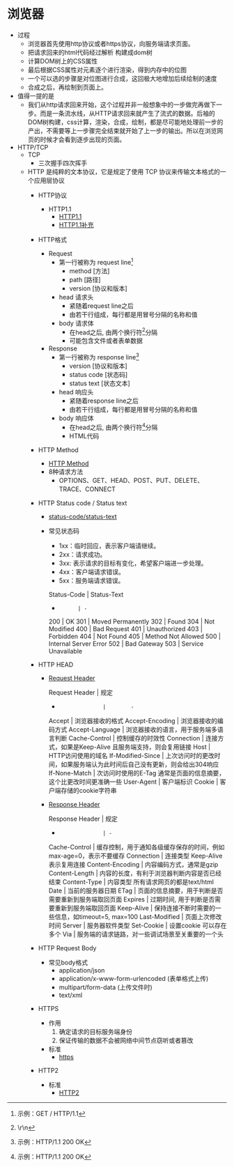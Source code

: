 # 浏览器
- 过程
    - 浏览器首先使用http协议或者https协议，向服务端请求页面。
    - 把请求回来的html代码经过解析 构建成dom树
    - 计算DOM树上的CSS属性
    - 最后根据CSS属性对元素逐个进行渲染，得到内存中的位图
    - 一个可以选的步骤是对位图进行合成，这回极大地增加后续绘制的速度
    - 合成之后，再绘制到页面上。
- 值得一提的是
    - 我们从http请求回来开始，这个过程并非一般想象中的一步做完再做下一步。而是一条流水线，从HTTP请求回来就产生了流式的数据。后袖的DOM树构建，css计算，渲染，合成，绘制，都是尽可能地处理前一步的产出，不需要等上一步骤完全结束就开始了上一步的输出。所以在浏览网页的时候才会看到逐步出现的页面。
- HTTP/TCP
    - TCP 
        - 三次握手四次挥手
    - HTTP 是纯粹的文本协议，它是规定了使用 TCP 协议来传输文本格式的一个应用层协议
        - HTTP协议
            - HTTP1.1
                - [HTTP1.1](https://tools.ietf.org/html/rfc2616)
                - [HTTP1.1补充](https://tools.ietf.org/html/rfc7234)
        - HTTP格式
            - Request
                - 第一行被称为 request line[^1]
                    - method    [方法]
                    - path      [路径] 
                    - version   [协议和版本]
                - head 请求头
                    - 紧随着request line之后
                    - 由若干行组成，每行都是用冒号分隔的名称和值
                - body 请求体
                    - 在head之后, 由两个换行符[^2]分隔
                    - 可能包含文件或者表单数据
            - Response
                - 第一行被称为 response line[^3]
                    - version       [协议和版本]
                    - status code   [状态码]
                    - status text   [状态文本]
                - head 响应头
                    - 紧随着response line之后
                    - 由若干行组成，每行都是用冒号分隔的名称和值
                - body  响应体
                    - 在head之后, 由两个换行符[^3]分隔
                    - HTML代码
        - HTTP Method
            - [HTTP Method]('https://tools.ietf.org/html/rfc2616#section-5.1.1')
            - 8种请求方法
                - OPTIONS、GET、HEAD、POST、PUT、DELETE、TRACE、CONNECT
        - HTTP Status code / Status text
            - [status-code/status-text]('https://tools.ietf.org/html/rfc2616#section-6.1.1')
            - 常见状态码
                - 1xx：临时回应，表示客户端请继续。
                - 2xx：请求成功。
                - 3xx: 表示请求的目标有变化，希望客户端进一步处理。
                - 4xx：客户端请求错误。
                - 5xx：服务端请求错误。

                Status-Code | Status-Text 
                -           | -
                200         | OK
                301         | Moved Permanently
                302         | Found
                304         | Not Modified
                400         | Bad Request
                401         | Unauthorized
                403         | Forbidden
                404         | Not Found
                405         | Method Not Allowed
                500         | Internal Server Error
                502         | Bad Gateway
                503         | Service Unavailable

        - HTTP HEAD
            - [Request Header]('https://tools.ietf.org/html/rfc2616#section-5.3')
                
                Request Header      | 规定
                -                   |        -
                Accept              | 浏览器接收的格式
                Accept-Encoding     | 浏览器接收的编码方式
                Accept-Language      | 浏览器接收的语言，用于服务端多语言判断
                Cache-Control       | 控制缓存的时效性
                Connection          | 连接方式，如果是Keep-Alive 且服务端支持，则会复用链接
                Host                | HTTP访问使用的域名
                If-Modified-Since   | 上次访问时的更改时间，如果服务端认为此时间后自己没有更新，则会给出304响应
                If-None-Match       | 次访问时使用的E-Tag 通常是页面的信息摘要，这个比更改时间更准确一些
                User-Agent          | 客户端标识
                Cookie              | 客户端存储的cookie字符串
            
            - [Response Header]('https://tools.ietf.org/html/rfc2616#section-6.2')
                
                Response Header     | 规定
                -                   | -
                Cache-Control       | 缓存控制，用于通知各级缓存保存的时间，例如max-age=0，表示不要缓存
                Connection          | 连接类型 Keep-Alive 表示复用连接
                Content-Encoding    | 内容编码方式，通常是gzip
                Content-Length      | 内容的长度，有利于浏览器判断内容是否已经结束
                Content-Type        | 内容类型 所有请求网页的都是text/html
                Date                | 当前的服务器日期
                ETag                | 页面的信息摘要，用于判断是否需要重新到服务端取回页面
                Expires             | 过期时间, 用于判断是否需要重新到服务端取回页面
                Keep-Alive          | 保持连接不断时需要的一些信息，如timeout=5, max=100
                Last-Modified       | 页面上次修改时间
                Server              | 服务器软件类型
                Set-Cookie          | 设置cookie 可以存在多个
                Via                 | 服务端的请求链路，对一些调试场景至关重要的一个头

        - HTTP Request Body
            - 常见body格式
                - application/json
                - application/x-www-form-urlencoded (表单格式上传)
                - multipart/form-data (上传文件时)
                - text/xml

        - HTTPS
            - 作用
                1. 确定请求的目标服务端身份
                2. 保证传输的数据不会被网络中间节点窃听或者篡改
            - 标准
                - [https]('https://tools.ietf.org/html/rfc2818')

        - HTTP2
            - 标准
                - [HTTP2]('https://tools.ietf.org/html/rfc7540')


[^1]: 示例：GET / HTTP/1.1
[^2]: \r\n
[^3]: 示例：HTTP/1.1 200 OK
